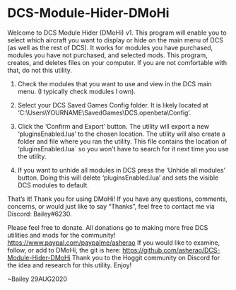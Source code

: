 # DCS-Module-Hider-DMoHi

Welcome to DCS Module Hider (DMoHi) v1. This program will enable you to select which aircraft you want to display or hide on the main menu of DCS (as well as the rest of DCS). It works for modules you have purchased, modules you have not purchased, and selected mods. This program, creates, and deletes files on your computer. If you are not comfortable with that, do not this utility. 
1. Check the modules that you want to use and view in the DCS main menu. (I typically check modules I own).

2. Select your DCS Saved Games Config folder. It is likely located at ‘C:\\Users\\YOURNAME\\SavedGames\\DCS.openbeta\\Config’.

3. Click the ‘Confirm and Export’ button. The utility will export a new ‘pluginsEnabled.lua’ to the chosen location. The utility will also create a folder and file where you ran the utility. This file contains the location of ‘pluginsEnabled.lua´ so you won’t have to search for it next time you use the utility.

4. If you want to unhide all modules in DCS press the ‘Unhide all modules’ button. Doing this will delete ‘pluginsEnabled.lua’ and sets the visible DCS modules to default.

That’s it! Thank you for using DMoHi! If you have any questions, comments, concerns, or would just like to say “Thanks”, feel free to contact me via Discord: Bailey#6230.

Please feel free to donate. All donations go to making more free DCS utilities and mods for the community! https://www.paypal.com/paypalme/asherao
If you would like to examine, follow, or add to DMoHi, the git is here: https://github.com/asherao/DCS-Module-Hider-DMoHi
Thank you to the Hoggit community on Discord for the idea and research for this utility.
Enjoy!     

~Bailey
29AUG2020
